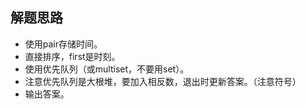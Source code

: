 ﻿## 解题思路  
- 使用pair存储时间。  
- 直接排序，first是时刻。  
- 使用优先队列（或multiset，不要用set）。  
- 注意优先队列是大根堆，要加入相反数，退出时更新答案。（注意符号）  
- 输出答案。